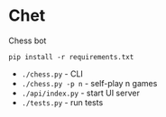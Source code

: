 # Chet

Chess bot

`pip install -r requirements.txt`

* `./chess.py` - CLI
* `./chess.py -p n` - self-play n games
* `./api/index.py` - start UI server
* `./tests.py` - run tests
